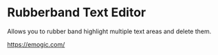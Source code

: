 # Rubberband Text Editor

Allows you to rubber band highlight multiple text areas and delete them.

https://emogic.com/

